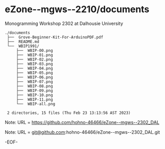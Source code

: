 # eZone--mgws--2210/documents

Monogramming Workshop 2302 at Dalhousie University

    ./documents
     ├──  Grove-Beginner-Kit-For-ArduinoPDF.pdf
     ├──  README.md
     └──  WBIP1991/
         ├──  WBIP-00.png
         ├──  WBIP-01.png
         ├──  WBIP-02.png
         ├──  WBIP-03.png
         ├──  WBIP-04.png
         ├──  WBIP-05.png
         ├──  WBIP-06.png
         ├──  WBIP-07.png
         ├──  WBIP-08.png
         ├──  WBIP-09.png
         ├──  WBIP-10.png
         ├──  WBIP-11.png
         └──  WBIP-all.png
     
     2 directories, 15 files (Thu Feb 23 13:13:56 AST 2023)

Note: URL = https://github.com/hohno-46466/eZone--mgws--2302_DAL

Note: URL = git@github.com:hohno-46466/eZone--mgws--2302_DAL.git

-EOF-
